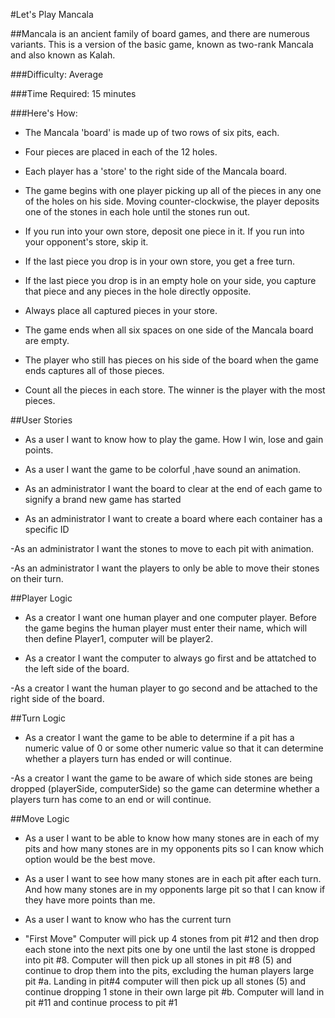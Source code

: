 #Let's Play Mancala

##Mancala is an ancient family of board games, and there are numerous variants.
This is a version of the basic game, known as two-rank Mancala and also known as Kalah.

###Difficulty: Average

###Time Required: 15 minutes

###Here's How:

- The Mancala 'board' is made up of two rows of six pits, each.

- Four pieces are placed in each of the 12 holes.

- Each player has a 'store' to the right side of the Mancala board.

- The game begins with one player picking up all of the pieces in any one of the
  holes on his side. Moving counter-clockwise, the player deposits one of the
  stones in each hole until the stones run out.

- If you run into your own store, deposit one piece in it.
  If you run into your opponent's store, skip it.

- If the last piece you drop is in your own store, you get a free turn.

<!-- //might git red of this rule// -->
- If the last piece you drop is in an empty hole on your side, you capture that
  piece and any pieces in the hole directly opposite.

- Always place all captured pieces in your store.

- The game ends when all six spaces on one side of the Mancala board are empty.

- The player who still has pieces on his side of the board when the game ends captures all of those pieces.

- Count all the pieces in each store. The winner is the player with the most pieces.


##User Stories

- As a user I want to know how to play the game. How I win,
lose and gain points.

- As a user I want the game to be colorful ,have sound an animation.

- As an administrator I want the board to clear at the end of each game
 to signify a brand new game has started

- As an administrator I want to create a board where each container
 has a specific ID

-As an administrator I want the stones to move to each pit with animation.

-As an administrator I want the players to only be able to move their
stones on their turn.

##Player Logic
- As a creator I want one human player and one computer
player. Before the game begins the human player must
enter their name, which will then define Player1,
computer will be player2.

- As a creator I want the computer to always go first
and be attatched to the left side of the board.

-As a creator I want the human player to go second and
be attached to the right side of the board.

<!-- //turn logic user stories completed 7.7.15 11.24am// -->

##Turn Logic
- As a creator I want the game to be able to determine if a pit has a numeric
value of 0 or some other numeric value so that it can determine whether
a players turn has ended or will continue.

-As a creator I want the game to be aware of which side stones are being
dropped (playerSide, computerSide) so the game can determine whether a
players turn has come to an end or will continue.


##Move Logic

<!-- -As a creator I want to create an object that will hold the
numerical values of each pit on the board. So that the addition
and subtraction of stones can stay accounted for.

- As a creator I want to be able to add and subtract numerical values
from pits #1-12 to coincide with how many stones are being placed into
each pit. And only add numerical values to pit #a and #b to keep the total
number of stones in pits #a and #b for the purpose of win logic.

- As a creator I always want the computer to make the first move starting
from the same designated pit, to lessen the chance of loop breaks.

- As a creator I want to be able to make pits #a and #b unavaliable for
stone placement based on the current players turn.

- As a creator if the last number ever coincides with pit #a, or pit #b
I want to add that to the total number of #a or #b to assist in win logic.

- As a creator I want to create a loop where the number of stones in one pit
will be captured and dropped one stone into each of the following until it
comes to a pit with a value of 0, if the last stone is dropped into a pit that
has a numerical value >0 then it will add 1 to the value and continue. For
example all pits have a starting value of 4, if 'pit#1' has 4 stones then
1 stone will be added to pits #2-#5 which will now have a value of '5'. Since
pit '#5' new value is now 5 and not 0 those 5 stones will be removed from
'pit#5'. 'Pit#5' will then have a value of '0' and the value of 1 will be added to
to pits #6-#10. -->

- As a user I want to be able to know how many stones are in each of my pits
and how many stones are in my opponents pits so I can know which option would
be the best move.

- As a user I want to see how many stones are in each pit after each turn. And
how many stones are in my opponents large pit so that I can know if they have
more points than me.

-  As a user I want to know who has the current turn

<!-- ///////////////////////
//variables to create:/
var empty            //
var #aTotal;        ///
var #bTotal;       ///
var value;          //
/////////////////////// -->

- "First Move" Computer will pick up 4 stones from pit #12
and then drop each stone into the next pits one by one until
the last stone is dropped into pit #8. Computer will then pick
up all stones in pit #8 (5) and continue to drop them into the
pits, excluding the human players large pit #a. Landing in pit#4
computer will then pick up all stones (5) and continue dropping
1 stone in their own large pit #b. Computer will land in pit #11
and continue process to pit #1




